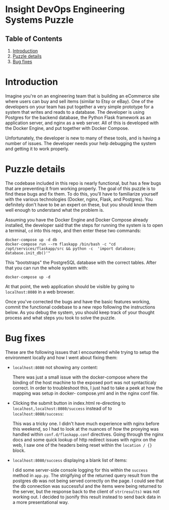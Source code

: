 # Insight DevOps Engineering Systems Puzzle

## Table of Contents

1. [Introduction](README.md#introduction)
2. [Puzzle details](README.md#puzzle-details)
3. [Bug fixes](README.md#bug-fixes)

# Introduction

Imagine you're on an engineering team that is building an eCommerce site where users can buy and sell items (similar to Etsy or eBay). One of the developers on your team has put together a very simple prototype for a system that writes and reads to a database. The developer is using Postgres for the backend database, the Python Flask framework as an application server, and nginx as a web server. All of this is developed with the Docker Engine, and put together with Docker Compose.

Unfortunately, the developer is new to many of these tools, and is having a number of issues. The developer needs your help debugging the system and getting it to work properly.

# Puzzle details

The codebase included in this repo is nearly functional, but has a few bugs that are preventing it from working properly. The goal of this puzzle is to find these bugs and fix them. To do this, you'll have to familiarize yourself with the various technologies (Docker, nginx, Flask, and Postgres). You definitely don't have to be an expert on these, but you should know them well enough to understand what the problem is.

Assuming you have the Docker Engine and Docker Compose already installed, the developer said that the steps for running the system is to open a terminal, `cd` into this repo, and then enter these two commands:

    docker-compose up -d db
    docker-compose run --rm flaskapp /bin/bash -c "cd /opt/services/flaskapp/src && python -c  'import database; database.init_db()'"

This "bootstraps" the PostgreSQL database with the correct tables. After that you can run the whole system with:

    docker-compose up -d

At that point, the web application should be visible by going to `localhost:8080` in a web browser.

Once you've corrected the bugs and have the basic features working, commit the functional codebase to a new repo following the instructions below. As you debug the system, you should keep track of your thought process and what steps you took to solve the puzzle.

# Bug fixes

These are the following issues that I encountered while trying to setup the environment locally and how I went about fixing them:

- `localhost:8080` not showing any content:

   There was just a small issue with the docker-compose where the binding of the host machine to the exposed port was not      syntacticaly correct. In order to troubleshoot this, I just had to take a peek at how the mapping was setup in docker-      compose.yml and in the nginx conf file.

- Clicking the submit button in index.html re-directing to `localhost,localhost:8080/success` instead of to `localhost:8080/success`:

   This was a tricky one. I didn't have much experience with nginx before this weekend, so I had to look at the nuances of      how the proxying was handled within `conf.d/flaskapp.conf` directives. Going through the nginx docs and some quick lookup    of http redirect issues with nginx on the web, I saw one of the headers being reset within the `location / {}` block.

- `localhost:8080/success` displaying a blank list of items:

   I did some server-side console logging for this within the `success` method in `app.py`. The strigifying of the returned    query result from the postgres db was not being served correctly on the page. I could see that the db connection was        successful and the items were being returned to the server, but the response back to the client of `str(results)` was not    working out. I decided to jsonify this result instead to send back data in a more presentational way.

